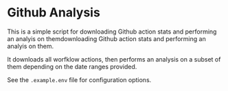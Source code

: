 # Github Analysis

This is a simple script for downloading Github action stats and performing an analyis on themdownloading Github action stats and performing an analyis on them.

It downloads all worfklow actions, then performs an analysis on a subset of them depending on the date ranges provided.

See the `.example.env` file for configuration options.
